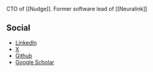 CTO of [[Nudge]].
Former software lead of [[Neuralink]]

## Social
- [LinkedIn](https://www.linkedin.com/in/blissc)
- [X](https://x.com/chapman_bliss?lang=en)
- [Github](https://github.com/BlissChapman)
- [Google Scholar](https://scholar.google.com/citations?user=IetBh7EAAAAJ&hl=en)
